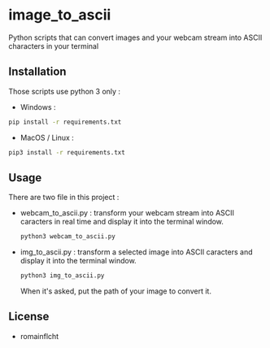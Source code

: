 # image_to_ascii
Python scripts that can convert images and your webcam stream into ASCII characters in your terminal
## Installation

Those scripts use python 3 only :
- Windows :
```bash
pip install -r requirements.txt
```
- MacOS / Linux : 
```bash
pip3 install -r requirements.txt
```

## Usage
There are two file in this project :
- webcam_to_ascii.py : transform your webcam stream into ASCII caracters in real time and display it into the terminal 
window.
    ```bash
    python3 webcam_to_ascii.py
    ```
- img_to_ascii.py : transform a selected image into ASCII caracters and display it into the terminal window.
    ```bash
    python3 img_to_ascii.py
    ```
    When it's asked, put the path of your image to convert it.

## License
- romainflcht


